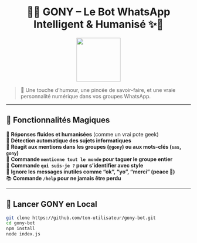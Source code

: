 <h1 align="center">🤖✨ GONY – Le Bot WhatsApp Intelligent & Humanisé ✨🤖</h1>

<p align="center">
  <img src="https://media.giphy.com/media/l0HlQ7LRalM9gjfGE/giphy.gif" width="120" />
</p>

> 🧠 Une touche d’humour, une pincée de savoir-faire, et une vraie personnalité numérique dans vos groupes WhatsApp.

---

## 🚀 Fonctionnalités Magiques

🌟 **Réponses fluides et humanisées** (comme un vrai pote geek)  
🤖 **Détection automatique des sujets informatiques**  
💬 **Réagit aux mentions dans les groupes (`@gony`) ou aux mots-clés (`sas`, `gony`)**  
🎯 **Commande `mentionne tout le monde` pour taguer le groupe entier**  
🪪 **Commande `qui suis-je ?` pour s’identifier avec style**  
🧘 **Ignore les messages inutiles comme “ok”, “yo”, “merci” (peace 🧘)**  
📚 **Commande `/help` pour ne jamais être perdu**

---

## 🔧 Lancer GONY en Local

```bash
git clone https://github.com/ton-utilisateur/gony-bot.git
cd gony-bot
npm install
node index.js
